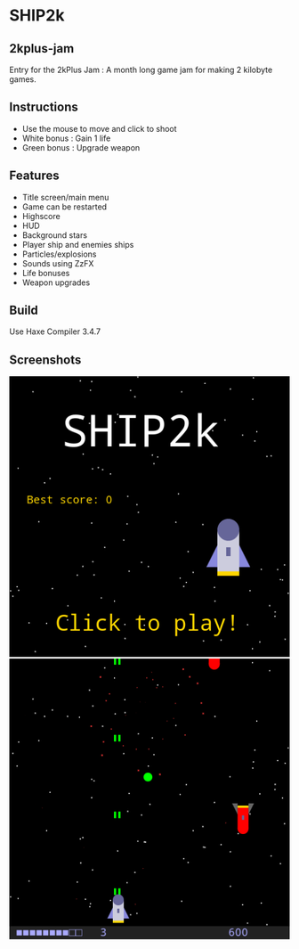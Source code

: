 # SHIP2k

## 2kplus-jam

Entry for the 2kPlus Jam : A month long game jam for making 2 kilobyte games.

## Instructions

 * Use the mouse to move and click to shoot
 * White bonus : Gain 1 life
 * Green bonus : Upgrade weapon

## Features

 * Title screen/main menu
 * Game can be restarted
 * Highscore
 * HUD
 * Background stars
 * Player ship and enemies ships
 * Particles/explosions
 * Sounds using ZzFX
 * Life bonuses
 * Weapon upgrades

## Build

Use Haxe Compiler 3.4.7

## Screenshots

![Title screen](https://github.com/gogoprog/2kplus-jam/raw/master/title.png)
![In-game screen](https://github.com/gogoprog/2kplus-jam/raw/master/ingame.png)

